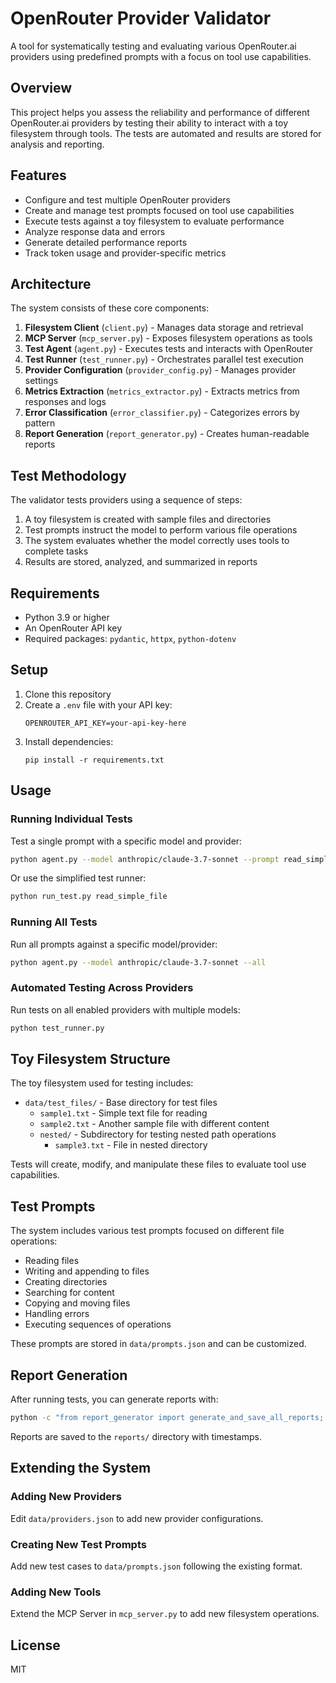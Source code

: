 # OpenRouter Provider Validator

A tool for systematically testing and evaluating various OpenRouter.ai providers using predefined prompts with a focus on tool use capabilities.

## Overview

This project helps you assess the reliability and performance of different OpenRouter.ai providers by testing their ability to interact with a toy filesystem through tools. The tests are automated and results are stored for analysis and reporting.

## Features

- Configure and test multiple OpenRouter providers
- Create and manage test prompts focused on tool use capabilities
- Execute tests against a toy filesystem to evaluate performance
- Analyze response data and errors
- Generate detailed performance reports
- Track token usage and provider-specific metrics

## Architecture

The system consists of these core components:

1. **Filesystem Client** (`client.py`) - Manages data storage and retrieval
2. **MCP Server** (`mcp_server.py`) - Exposes filesystem operations as tools
3. **Test Agent** (`agent.py`) - Executes tests and interacts with OpenRouter
4. **Test Runner** (`test_runner.py`) - Orchestrates parallel test execution
5. **Provider Configuration** (`provider_config.py`) - Manages provider settings
6. **Metrics Extraction** (`metrics_extractor.py`) - Extracts metrics from responses and logs
7. **Error Classification** (`error_classifier.py`) - Categorizes errors by pattern
8. **Report Generation** (`report_generator.py`) - Creates human-readable reports

## Test Methodology

The validator tests providers using a sequence of steps:

1. A toy filesystem is created with sample files and directories
2. Test prompts instruct the model to perform various file operations
3. The system evaluates whether the model correctly uses tools to complete tasks
4. Results are stored, analyzed, and summarized in reports

## Requirements

- Python 3.9 or higher
- An OpenRouter API key
- Required packages: `pydantic`, `httpx`, `python-dotenv`

## Setup

1. Clone this repository
2. Create a `.env` file with your API key:
   ```
   OPENROUTER_API_KEY=your-api-key-here
   ```
3. Install dependencies:
   ```
   pip install -r requirements.txt
   ```

## Usage

### Running Individual Tests

Test a single prompt with a specific model and provider:

```bash
python agent.py --model anthropic/claude-3.7-sonnet --prompt read_simple_file
```

Or use the simplified test runner:

```bash
python run_test.py read_simple_file
```

### Running All Tests

Run all prompts against a specific model/provider:

```bash
python agent.py --model anthropic/claude-3.7-sonnet --all
```

### Automated Testing Across Providers

Run tests on all enabled providers with multiple models:

```bash
python test_runner.py
```

## Toy Filesystem Structure

The toy filesystem used for testing includes:

- `data/test_files/` - Base directory for test files
  - `sample1.txt` - Simple text file for reading
  - `sample2.txt` - Another sample file with different content
  - `nested/` - Subdirectory for testing nested path operations
    - `sample3.txt` - File in nested directory

Tests will create, modify, and manipulate these files to evaluate tool use capabilities.

## Test Prompts

The system includes various test prompts focused on different file operations:

- Reading files
- Writing and appending to files
- Creating directories
- Searching for content
- Copying and moving files
- Handling errors
- Executing sequences of operations

These prompts are stored in `data/prompts.json` and can be customized.

## Report Generation

After running tests, you can generate reports with:

```bash
python -c "from report_generator import generate_and_save_all_reports; generate_and_save_all_reports()"
```

Reports are saved to the `reports/` directory with timestamps.

## Extending the System

### Adding New Providers

Edit `data/providers.json` to add new provider configurations.

### Creating New Test Prompts

Add new test cases to `data/prompts.json` following the existing format.

### Adding New Tools

Extend the MCP Server in `mcp_server.py` to add new filesystem operations.

## License

MIT
